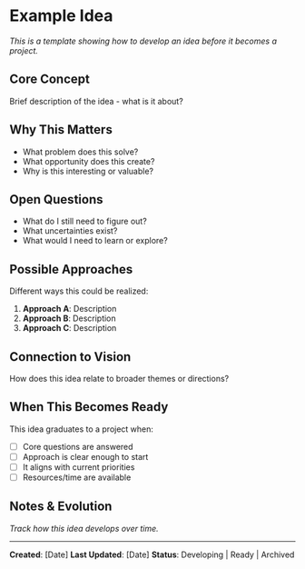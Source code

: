 # Example Idea

_This is a template showing how to develop an idea before it becomes a project._

## Core Concept

Brief description of the idea - what is it about?

## Why This Matters

- What problem does this solve?
- What opportunity does this create?
- Why is this interesting or valuable?

## Open Questions

- What do I still need to figure out?
- What uncertainties exist?
- What would I need to learn or explore?

## Possible Approaches

Different ways this could be realized:

1. **Approach A**: Description
2. **Approach B**: Description
3. **Approach C**: Description

## Connection to Vision

How does this idea relate to broader themes or directions?

## When This Becomes Ready

This idea graduates to a project when:
- [ ] Core questions are answered
- [ ] Approach is clear enough to start
- [ ] It aligns with current priorities
- [ ] Resources/time are available

## Notes & Evolution

_Track how this idea develops over time._

---

**Created**: [Date]
**Last Updated**: [Date]
**Status**: Developing | Ready | Archived
